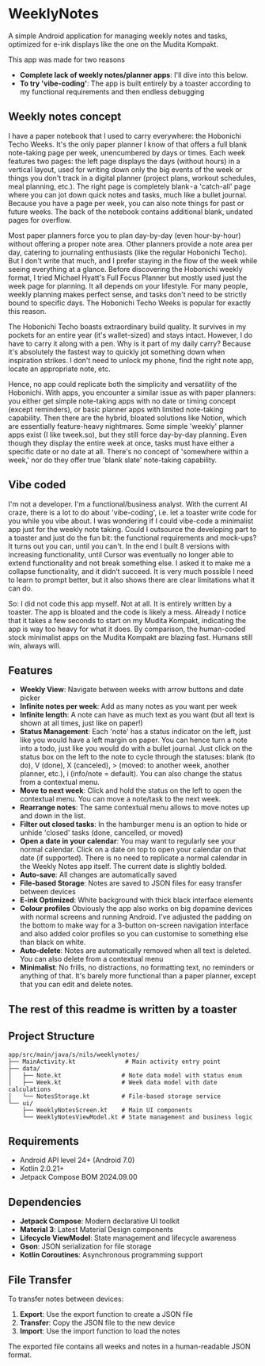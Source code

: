 # WeeklyNotes

A simple Android application for managing weekly notes and tasks, optimized for e-ink displays like the one on the Mudita Kompakt. 

This app was made for two reasons
- **Complete lack of weekly notes/planner apps**: I'll dive into this below.
- **To try 'vibe-coding'**: The app is built entirely by a toaster according to my functional requirements and then endless debugging

## Weekly notes concept

I have a paper notebook that I used to carry everywhere: the Hobonichi Techo Weeks. It's the only paper planner I know of that offers a full blank note-taking page per week, unencumbered by days or times. Each week features two pages: the left page displays the days (without hours) in a vertical layout, used for writing down only the big events of the week or things you don't track in a digital planner (project plans, workout schedules, meal planning, etc.). The right page is completely blank - a 'catch-all' page where you can jot down quick notes and tasks, much like a bullet journal. Because you have a page per week, you can also note things for past or future weeks. The back of the notebook contains additional blank, undated pages for overflow.

Most paper planners force you to plan day-by-day (even hour-by-hour) without offering a proper note area. Other planners provide a note area per day, catering to journaling enthusiasts (like the regular Hobonichi Techo). But I don't write that much, and I prefer staying in the flow of the week while seeing everything at a glance. Before discovering the Hobonichi weekly format, I tried Michael Hyatt's Full Focus Planner but mostly used just the week page for planning. It all depends on your lifestyle. For many people, weekly planning makes perfect sense, and tasks don't need to be strictly bound to specific days. The Hobonichi Techo Weeks is popular for exactly this reason.

The Hobonichi Techo boasts extraordinary build quality. It survives in my pockets for an entire year (it's wallet-sized) and stays intact. However, I do have to carry it along with a pen. Why is it part of my daily carry? Because it's absolutely the fastest way to quickly jot something down when inspiration strikes. I don't need to unlock my phone, find the right note app, locate an appropriate note, etc.

Hence, no app could replicate both the simplicity and versatility of the Hobonichi. With apps, you encounter a similar issue as with paper planners: you either get simple note-taking apps with no date or timing concept (except reminders), or basic planner apps with limited note-taking capability. Then there are the hybrid, bloated solutions like Notion, which are essentially feature-heavy nightmares. Some simple 'weekly' planner apps exist (I like tweek.so), but they still force day-by-day planning. Even though they display the entire week at once, tasks must have either a specific date or no date at all. There's no concept of 'somewhere within a week,' nor do they offer true 'blank slate' note-taking capability.

## Vibe coded

I'm not a developer. I'm a functional/business analyst. With the current AI craze, there is a lot to do about 'vibe-coding', i.e. let a toaster write code for you while you vibe about. I was wondering if I could vibe-code a minimalist app just for the weekly note taking. Could I outsource the developing part to a toaster and just do the fun bit: the functional requirements and mock-ups? It turns out you can, until you can't. In the end I built 8 versions with increasing functionality, until Cursor was eventually no longer able to extend functionality and not break something else. I asked it to make me a collapse functionality, and it didn’t succeed. It is very much possible I need to learn to prompt better, but it also shows there are clear limitations what it can do. 

So: I did not code this app myself. Not at all. It is entirely written by a toaster. The app is bloated and the code is likely a mess. Already I notice that it takes a few seconds to start on my Mudita Kompakt, indicating the app is way too heavy for what it does. By comparison, the human-coded stock minimalist apps on the Mudita Kompakt are blazing fast. Humans still win, always will.


## Features

- **Weekly View**: Navigate between weeks with arrow buttons and date picker
- **Infinite notes per week**: Add as many notes as you want per week
- **Infinite length**: A note can have as much text as you want (but all text is shown at all times, just like on paper!)
- **Status Management**: Each 'note' has a status indicator on the left, just like you would have a left margin on paper. You can hence turn a note into a todo, just like you would do with a bullet journal. Just click on the status box on the left to the note to cycle through the statuses: blank (to do), V (done), X (canceled), > (moved: to another week, another planner, etc.), i (info/note = default). You can also change the status from a contextual menu.
- **Move to next week**: Click and hold the status on the left to open the contextual menu. You can move a note/task to the next week.
- **Rearrange notes**: The same contextual menu allows to move notes up and down in the list.
- **Filter out closed tasks**: In the hamburger menu is an option to hide or unhide 'closed' tasks (done, cancelled, or moved)
- **Open a date in your calendar**: You may want to regularly see your normal calendar. Click on a date on top to open your calendar on that date (if supported). There is no need to replicate a normal calendar in the Weekly Notes app itself. The current date is slightly bolded.
- **Auto-save**: All changes are automatically saved
- **File-based Storage**: Notes are saved to JSON files for easy transfer between devices
- **E-ink Optimized**: White background with thick black interface elements
- **Colour profiles** Obviously the app also works on big dopamine devices with normal screens and running Android. I've adjusted the padding on the bottom to make way for a 3-button on-screen navigation interface and also added color profiles so you can customise to something else than black on white.
- **Auto-delete**: Notes are automatically removed when all text is deleted. You can also delete from a contextual menu
- **Minimalist**: No frills, no distractions, no formatting text, no reminders or anything of that. It's barely more functional than a paper planner, except that you can edit and delete notes.

## The rest of this readme is written by a toaster

## Project Structure

```
app/src/main/java/s/nils/weeklynotes/
├── MainActivity.kt              # Main activity entry point
├── data/
│   ├── Note.kt                 # Note data model with status enum
│   ├── Week.kt                 # Week data model with date calculations
│   └── NotesStorage.kt         # File-based storage service
└── ui/
    ├── WeeklyNotesScreen.kt    # Main UI components
    └── WeeklyNotesViewModel.kt # State management and business logic
```

## Requirements

- Android API level 24+ (Android 7.0)
- Kotlin 2.0.21+
- Jetpack Compose BOM 2024.09.00

## Dependencies

- **Jetpack Compose**: Modern declarative UI toolkit
- **Material 3**: Latest Material Design components
- **Lifecycle ViewModel**: State management and lifecycle awareness
- **Gson**: JSON serialization for file storage
- **Kotlin Coroutines**: Asynchronous programming support

## File Transfer

To transfer notes between devices:

1. **Export**: Use the export function to create a JSON file
2. **Transfer**: Copy the JSON file to the new device
3. **Import**: Use the import function to load the notes

The exported file contains all weeks and notes in a human-readable JSON format. 
